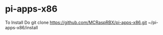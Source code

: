 # pi-apps-x86
To Install Do
git clone https://github.com/MCRaspRBX/pi-apps-x86.git
~/pi-apps-x86/install
